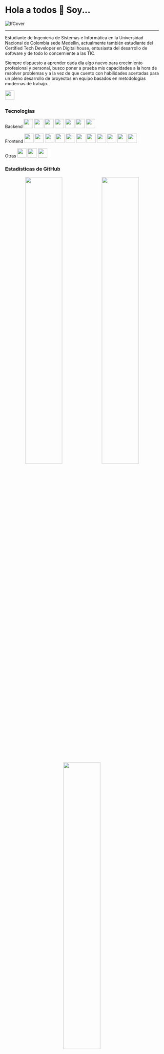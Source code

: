 # Hola a todos 🤠 Soy...
![lfCover](https://user-images.githubusercontent.com/70180237/210119652-7a4d2eab-27d6-4756-8feb-5a1145df69d7.png)

<!-- ![banner](https://user-images.githubusercontent.com/70180237/210116783-57392a15-77fd-49de-9e01-87068e474f76.png)   -->
---
Estudiante de Ingeniería de Sistemas e Informática en la Universidad Nacional de Colombia sede Medellín, actualmente también estudiante del Certified Tech Developer en Digital house, entusiasta del desarrollo de software y de todo lo concerniente a las TIC.

Siempre dispuesto a aprender cada día algo nuevo para crecimiento profesional y personal, busco poner a prueba mis capacidades a la hora de resolver problemas y a la vez de que cuento con habilidades acertadas para un pleno desarrollo de proyectos en equipo basados en metodologías modernas de trabajo.

<p>

<a href="https://www.linkedin.com/in/marinb11/"><img src="https://img.shields.io/badge/Linkedin-%231572B6.svg?style=for-the-badge&logo=Linkedin&logoColor=white" style="margin-bottom: 4px;" height="30px" target="_blank"></a>

</p>

### Tecnologías

<p>
Backend 
<img src="https://img.shields.io/badge/java-%23ED8B00.svg?style=for-the-badge&logo=java&logoColor=white" style="margin-bottom: 4px;" height="30px">
<img src="https://img.shields.io/badge/spring-%236DB33F.svg?style=for-the-badge&logo=spring&logoColor=white" style="margin-bottom: 4px;" height="30px">
<img src="https://img.shields.io/badge/mysql-%2300f.svg?style=for-the-badge&logo=mysql&logoColor=white" style="margin-bottom: 4px;" height="30px">
<img src="[https://img.shields.io/badge/mysql-%2300f.svg?style=for-the-badge&logo=mysql&logoColor=white](https://img.shields.io/badge/postgres-%23316192.svg?style=for-the-badge&logo=postgresql&logoColor=white)" style="margin-bottom: 4px;" height="30px">
<img src="https://img.shields.io/badge/Apache%20Maven-C71A36?style=for-the-badge&logo=Apache%20Maven&logoColor=white" style="margin-bottom: 4px;" height="30px">
<img src="[https://img.shields.io/badge/Apache%20Maven-C71A36?style=for-the-badge&logo=Apache%20Maven&logoColor=white](https://img.shields.io/badge/Hibernate-59666C?style=for-the-badge&logo=Hibernate&logoColor=white)" style="margin-bottom: 4px;" height="30px">
<img src="https://img.shields.io/badge/JWT-black?style=for-the-badge&logo=JSON%20web%20tokens" style="margin-bottom: 4px;" height="30px">
  
</p>

<p> 
Frontend 
<img src="https://img.shields.io/badge/react-%2320232a.svg?style=for-the-badge&logo=react&logoColor=%2361DAFB" style="margin-bottom: 4px;" height="30px">
<img src="https://img.shields.io/badge/tailwindcss-%2338B2AC.svg?style=for-the-badge&logo=tailwind-css&logoColor=white" style="margin-bottom: 4px;" height="30px">
<img src="https://img.shields.io/badge/-React%20Query-FF4154?style=for-the-badge&logo=react%20query&logoColor=white" style="margin-bottom: 4px;" height="30px">
<img src="https://img.shields.io/badge/React%20Hook%20Form-%23EC5990.svg?style=for-the-badge&logo=reacthookform&logoColor=white" style="margin-bottom: 4px;" height="30px">
<img src="https://img.shields.io/badge/-AntDesign-%230170FE?style=for-the-badge&logo=ant-design&logoColor=white" style="margin-bottom: 4px;" height="30px">
<img src="https://img.shields.io/badge/vite-%23646CFF.svg?style=for-the-badge&logo=vite&logoColor=white" style="margin-bottom: 4px;" height="30px">
<img src="https://img.shields.io/badge/javascript-%23323330.svg?style=for-the-badge&logo=javascript&logoColor=%23F7DF1E" style="margin-bottom: 4px;" height="30px">
<img src="https://img.shields.io/badge/html5-%23E34F26.svg?style=for-the-badge&logo=html5&logoColor=white" style="margin-bottom: 4px;" height="30px">
<img src="https://img.shields.io/badge/css3-%231572B6.svg?style=for-the-badge&logo=css3&logoColor=white" style="margin-bottom: 4px;" height="30px">
<img src="https://img.shields.io/badge/ESLint-4B3263?style=for-the-badge&logo=eslint&logoColor=white" style="margin-bottom: 4px;" height="30px">
<img src="https://img.shields.io/badge/React_Router-CA4245?style=for-the-badge&logo=react-router&logoColor=white" style="margin-bottom: 4px;" height="30px">
</p>

<p> 
Otras 
<img src="https://img.shields.io/badge/Debian-D70A53?style=for-the-badge&logo=debian&logoColor=white" style="margin-bottom: 4px;" height="30px">
<img src="https://img.shields.io/badge/Postman-FF6C37?style=for-the-badge&logo=postman&logoColor=white" style="margin-bottom: 4px;" height="30px">
<img src="https://img.shields.io/badge/-Swagger-%23Clojure?style=for-the-badge&logo=swagger&logoColor=white" style="margin-bottom: 4px;" height="30px">
</p>

### Estadísticas de GitHub
<div align="center">  
  <img width="49%"  src="https://github-readme-stats.vercel.app/api?username=LuisM11&show_icons=true&count_private=true&hide_border=true&title_color=4a94a8&icon_color=fff&text_color=c9d1d9&bg_color=30,404146,0D1117" alt=""/> 
 
  
  <img width="49%"  src="https://github-readme-stats.vercel.app/api/top-langs/?username=LuisM11&show_icons=true&count_private=true&title_color=4a94a8&icon_color=fff&bg_color=20,0D1117,404146&hide_border=true&text_color=c9d1d9&layout=compact">
</div>

<div align="center">
  <img width="49%" height="auto" src="https://github-readme-streak-stats.herokuapp.com/?user=LuisM11&hide_border=true&stroke=fff&background=15181e&ring=4a94a8&fire=50e1f0&currStreakLabel=50e1f0&theme=black-ice"/>
</div>



